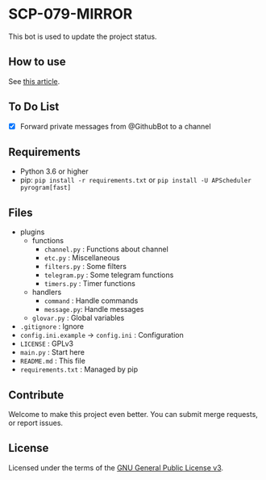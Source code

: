 # SCP-079-MIRROR

This bot is used to update the project status.

## How to use

See [this article](https://scp-079.org/mirror/).

## To Do List

- [x] Forward private messages from @GithubBot to a channel

## Requirements

- Python 3.6 or higher
- pip: `pip install -r requirements.txt` or `pip install -U APScheduler pyrogram[fast]`

## Files

- plugins
    - functions
        - `channel.py` : Functions about channel
        - `etc.py` : Miscellaneous
        - `filters.py` : Some filters
        - `telegram.py` : Some telegram functions
        - `timers.py` : Timer functions
    - handlers
        - `command` : Handle commands
        - `message.py`: Handle messages
    - `glovar.py` : Global variables
- `.gitignore` : Ignore
- `config.ini.example` -> `config.ini` : Configuration
- `LICENSE` : GPLv3
- `main.py` : Start here
- `README.md` : This file
- `requirements.txt` : Managed by pip

## Contribute

Welcome to make this project even better. You can submit merge requests, or report issues.

## License

Licensed under the terms of the [GNU General Public License v3](LICENSE).
